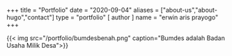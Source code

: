 +++
title = "Portfolio"
date = "2020-09-04"
aliases = ["about-us","about-hugo","contact"]
type = "portfolio"
[ author ]
  name = "erwin aris prayogo"
+++

{{< img src="/portfolio/bumdesbenah.png" caption="Bumdes adalah Badan Usaha Milik Desa">}}

